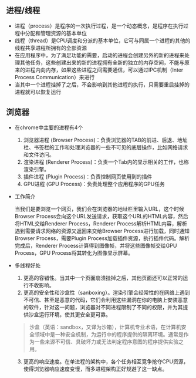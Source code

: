 ## 进程/线程

  + 进程（process）是程序的一次执行过程，是一个动态概念，是程序在执行过程中分配和管理资源的基本单位
  + 线程（thread）是CPU调度和分派的基本单位，它可与同属一个进程的其他的线程共享进程所拥有的全部资源
  + 在应用程序中，为了满足功能的需要，启动的进程会创建另外的新的进程来处理其他任务，这些创建出来的新的进程拥有全新的独立的内存空间，不能与原来的进程内向内存，如果这些进程之间需要通信，可以通过IPC机制（Inter Process Communication）来进行
  + 当其中一个进程挂掉了之后，不会影响到其他进程的执行，只需要重启挂掉的进程就可以恢复运行

## 浏览器

  + 在chrome中主要的进程有4个
  
    1. 浏览器进程 (Browser Process)：负责浏览器的TAB的前进、后退、地址栏、书签栏的工作和处理浏览器的一些不可见的底层操作，比如网络请求和文件访问。
    2. 渲染进程 (Renderer Process)：负责一个Tab内的显示相关的工作，也称渲染引擎。
    3. 插件进程 (Plugin Process)：负责控制网页使用到的插件
    4. GPU进程 (GPU Process)：负责处理整个应用程序的GPU任务
  
  + 工作简介
  
    当我们是要浏览一个网页，我们会在浏览器的地址栏里输入URL，这个时候Browser Process会向这个URL发送请求，获取这个URL的HTML内容，然后将HTML交给Renderer Process，Renderer Process解析HTML内容，解析遇到需要请求网络的资源又返回来交给Browser Process进行加载，同时通知Browser Process，需要Plugin Process加载插件资源，执行插件代码。解析完成后，Renderer Process计算得到图像帧，并将这些图像帧交给GPU Process，GPU Process将其转化为图像显示屏幕。
    
  + 多线程好处
  
    1. 更高的容错性。当其中一个页面崩溃挂掉之后，其他页面还可以正常的运行不收影响。
    2. 更高的安全性和沙盒性（sanboxing）。渲染引擎会经常性的在网络上遇到不可信、甚至是恶意的代码，它们会利用这些漏洞在你的电脑上安装恶意的软件，针对这一问题，浏览器对不同进程限制了不同的权限，并为其提供沙盒运行环境，使其更安全更可靠。
      > 沙盒（英语：sandbox，又译为沙箱），计算机专业术语，在计算机安全领域中是一种安全机制，为运行中的程序提供的隔离环境。通常是作为一些来源不可信、具破坏力或无法判定程序意图的程序提供实验之用。
    3. 更高的响应速度。在单进程的架构中，各个任务相互竞争抢夺CPU资源，使得浏览器响应速度变慢，而多进程架构正好规避了这一缺点。


